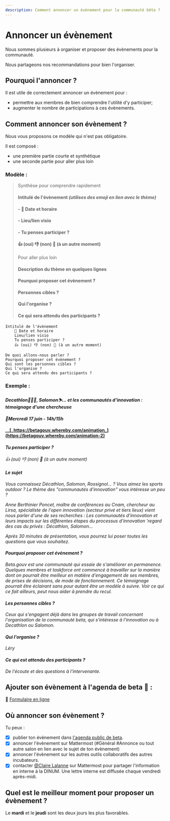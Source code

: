 ```yaml
---
description: Comment annoncer un évènement pour la communauté bêta ?
---
```


# Annoncer un évènement

Nous sommes plusieurs à organiser et proposer des évènements pour la communauté.

Nous partageons nos recommandations pour bien l'organiser.

## Pourquoi l'annoncer ?

Il est utile de correctement annoncer un évènement pour :

* permettre aux membres de bien comprendre l'utilité d'y participer;
* augmenter le nombre de participations à ces évènements.

## Comment annoncer son évènement ?

Nous vous proposons ce modèle qui n'est pas obligatoire.

Il est composé :

* une première partie courte et synthétique 
* une seconde partie pour aller plus loin

### Modèle :

> Synthèse pour comprendre rapidement
>
> #### Intitulé de l'évènement _\(utilises des emoji en lien avec le thème\)_
>
> #### - 📆 Date et horaire
>
> #### - Lieu/lien visio
>
> #### - Tu penses participer ?
>
> #### 👍 \(oui\) 👎 \(non\) 📅 \(à un autre moment\)
>
> Pour aller plus loin
>
> #### Description du thème en quelques lignes
>
> #### Pourquoi proposer cet évènement ?
>
> #### Personnes cibles ?
>
> #### Qui l'organise ?
>
> #### Ce qui sera attendu des participants ?

```text
Intitulé de l'évènement
    📆 Date et horaire
    Lieu/lien visio
    Tu penses participer ?
    👍 (oui) 👎 (non) 📅 (à un autre moment)

De quoi allons-nous parler ?
Pourquoi proposer cet évènement ?
Qui sont les personnes cibles ?
Qui l'organise ?
Ce qui sera attendu des participants ?
```

### Exemple :

#### _Decathlon🏄🏾‍♀️, Salomon⛷... et les communautés d'innovation : témoignage d'une chercheuse_

#### _📆Mercredi 17 juin - 14h/15h_

#### \_\_[_https://betagouv.whereby.com/animation_](https://betagouv.whereby.com/animation-2)

#### _Tu penses participer ?_

_👍 \(oui\) 👎 \(non\) 📅 \(à un autre moment\)_

#### _Le sujet_

_Vous connaissez Décathlon, Salomon, Rossignol... ? Vous aimez les sports outdoor ? Le thème des "communautés d'innovation" vous intéresse un peu ?_

_Anne Berthinier Poncet, maître de conférences au Cnam, chercheur au Lirsa, spécialiste de l'open innovation \(secteur privé et tiers lieux\) vient nous parler d'une de ses recherches : Les communautés d’innovation et leurs impacts sur les différentes étapes du processus d’innovation 'regard des cas du privés : Décathlon, Salomon..._

_Après 30 minutes de présentation, vous pourrez lui poser toutes les questions que vous souhaitez._

#### _Pourquoi proposer cet évènement ?_

_Beta.gouv est une communauté qui essaie de s'améliorer en permanence. Quelques membres et taskforce ont commencé à travailler sur la manière dont on pourrait être meilleur en matière d'engagement de ses membres, de prises de décisions, de mode de fonctionnement. Ce témoignage pourrait être éclairant sans pour autant être un modèle à suivre. Voir ce qui ce fait ailleurs, peut nous aider à prendre du recul._

#### _Les personnes cibles ?_

_Ceux qui s'engagent déjà dans les groupes de travail concernant l'organisation de la communauté beta, qui s'intéresse à l'innovation ou à Decathlon ou Salomon._

#### _Qui l'organise ?_

_Léry_

#### _Ce qui est attendu des participants ?_

_De l'écoute et des questions à l'intervenante._

## Ajouter son évènement à l'agenda de beta 📅 :

📅 [Formulaire en ligne](https://airtable.com/shrWvcUAOJqllVqtj)

## Où annoncer son évènement ?

Tu peux :

* [x] publier ton évènement dans [l'agenda public de beta](https://calendar.google.com/calendar/u/0/embed?src=0ieonqap1r5jeal5ugeuhoovlg@group.calendar.google.com&ctz=Europe/Paris).
* [x] annoncer l'évènement sur Mattermost \(\#Général \#Annonce ou tout autre salon en lien avec le sujet de ton évènement\)
* [x] annoncer l'évènement sur les autres outils collaboratifs des autres incubateurs.
* [x] contacter [@Claire Lalanne](https://startups-detat.slack.com/team/U010VSL93E3) sur Mattermost pour partager l'information en interne à la DINUM. Une lettre interne est diffusée chaque vendredi après-midi.

## Quel est le meilleur moment pour proposer un évènement ?

Le **mardi** et le **jeudi** sont les deux jours les plus favorables.

